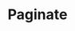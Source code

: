 ---
layout: redirect
sitemap: false
title: Paginate
permalink: /paginate
redirect_to: /2011/pagination-css3-style/
---